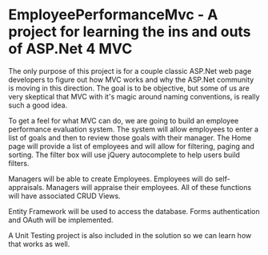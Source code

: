 EmployeePerformanceMvc - A project for learning the ins and outs of ASP.Net 4 MVC
======================

The only purpose of this project is for a couple classic ASP.Net web page developers to figure out how MVC works and why the ASP.Net community is moving in this direction. The goal is to be objective, but some of us are very skeptical that MVC with it's magic around naming conventions, is really such a good idea.

To get a feel for what MVC can do, we are going to build an employee performance evaluation system. The system will allow employees to enter a list of goals and then to review those goals with their manager. The Home page will provide a list of employees and will allow for filtering, paging and sorting. The filter box will use jQuery autocomplete to help users build filters.

Managers will be able to create Employees. Employees will do self-appraisals. Managers will appraise their employees. All of these functions will have associated CRUD Views.

Entity Framework will be used to access the database. Forms authentication and OAuth will be implemented.

A Unit Testing project is also included in the solution so we can learn how that works as well.
